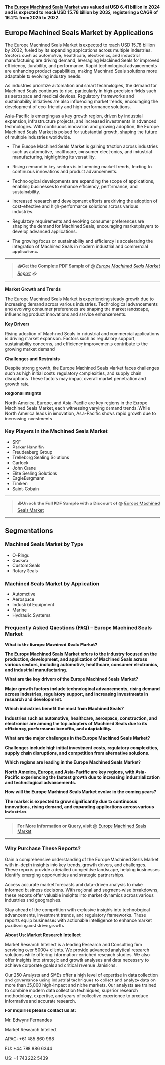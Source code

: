 <p><strong>The <a href="https://www.marketresearchintellect.com/download-sample/?rid=967074&amp;utm_source=Pulse-April-Europe&amp;utm_medium=852">Europe Machined Seals Market</a> was valued at USD 6.41 billion in 2024 and is expected to reach USD 15.78 billion by 2032, registering a CAGR of 16.2% from 2025 to 2032.</strong></p><h2>Europe Machined Seals Market by Applications&nbsp;</h2><p><p>The Europe Machined Seals Market is expected to reach USD 15.78 billion by 2032, fueled by its expanding applications across multiple industries. Sectors such as automotive, healthcare, electronics, and industrial manufacturing are driving demand, leveraging Machined Seals for improved efficiency, durability, and performance. Rapid technological advancements are enhancing product capabilities, making Machined Seals solutions more adaptable to evolving industry needs.</p><p>As industries prioritize automation and smart technologies, the demand for Machined Seals continues to rise, particularly in high-precision fields such as aerospace and medical devices. Regulatory frameworks and sustainability initiatives are also influencing market trends, encouraging the development of eco-friendly and high-performance solutions.</p><p>Asia-Pacific is emerging as a key growth region, driven by industrial expansion, infrastructure projects, and increased investments in advanced technologies. With continuous innovation and growing adoption, the Europe Machined Seals Market is poised for substantial growth, shaping the future of multiple industries worldwide.</p></p><ul><li><p>The Europe Machined Seals Market is gaining traction across industries such as automotive, healthcare, consumer electronics, and industrial manufacturing, highlighting its versatility.</p></li><li><p>Rising demand in key sectors is influencing market trends, leading to continuous innovations and product advancements.</p></li><li><p>Technological developments are expanding the scope of applications, enabling businesses to enhance efficiency, performance, and sustainability.</p></li><li><p>Increased research and development efforts are driving the adoption of cost-effective and high-performance solutions across various industries.</p></li><li><p>Regulatory requirements and evolving consumer preferences are shaping the demand for Machined Seals, encouraging market players to develop advanced applications.</p></li><li><p>The growing focus on sustainability and efficiency is accelerating the integration of Machined Seals in modern industrial and commercial applications.</p></li></ul><hr /><blockquote><p><strong><span class="font-[700]">📥Get the Complete PDF Sample of @ </span></strong><em><span class="font-[700]"><a href="https://www.marketresearchintellect.com/download-sample/?rid=967074&amp;utm_source=Pulse-April-Europe&amp;utm_medium=852" target="_blank" data-tracking-control-name="article-ssr-frontend-pulse_little-text-block" data-tracking-will-navigate="" data-test-link="">Europe Machined Seals Market Report</a>&nbsp;📥</span></em></p></blockquote><hr /><p class="" data-start="77" data-end="360"><strong data-start="77" data-end="105">Market Growth and Trends</strong></p><p class="" data-start="77" data-end="360">The Europe Machined Seals Market is experiencing steady growth due to increasing demand across various industries. Technological advancements and evolving consumer preferences are shaping the market landscape, influencing product innovations and service enhancements.</p><p class="" data-start="362" data-end="606"><strong data-start="362" data-end="377">Key Drivers</strong></p><p class="" data-start="362" data-end="606">Rising adoption of Machined Seals in industrial and commercial applications is driving market expansion. Factors such as regulatory support, sustainability concerns, and efficiency improvements contribute to the growing market demand.</p><p class="" data-start="608" data-end="849"><strong data-start="608" data-end="637">Challenges and Restraints</strong></p><p class="" data-start="608" data-end="849">Despite strong growth, the Europe Machined Seals Market faces challenges such as high initial costs, regulatory complexities, and supply chain disruptions. These factors may impact overall market penetration and growth rate.</p><p class="" data-start="851" data-end="1095"><strong data-start="851" data-end="872">Regional Insights</strong></p><p class="" data-start="851" data-end="1095">North America, Europe, and Asia-Pacific are key regions in the Europe Machined Seals Market, each witnessing varying demand trends. While North America leads in innovation, Asia-Pacific shows rapid growth due to increasing investments.</p><p><h3>Key Players in the Machined Seals Market </h3><ul><li>SKF</li><li> Parker Hannifin</li><li> Freudenberg Group</li><li> Trelleborg Sealing Solutions</li><li> Garlock</li><li> John Crane</li><li> Elite Sealing Solutions</li><li> EagleBurgmann</li><li> Timken</li><li> Saint-Gobain</li></ul></p><hr /><blockquote><p><strong>📥Unlock the Full PDF Sample with a Discount of @</strong> <a href="https://www.marketresearchintellect.com/ask-for-discount/?rid=967074&amp;utm_source=Pulse-April-Europe&amp;utm_medium=852">Europe Machined Seals Market</a></p></blockquote><hr /><p><h2>Segmentations</h2><h3>Machined Seals Market by Type</h3><ul><li>O-Rings</li><li> Gaskets</li><li> Custom Seals</li><li> Rotary Seals</li></ul><h3>Machined Seals Market by Application</h3><ul><li>Automotive</li><li> Aerospace</li><li> Industrial Equipment</li><li> Marine</li><li> Hydraulic Systems</li></ul></p><h3><strong>Frequently Asked Questions (FAQ) &ndash; Europe Machined Seals Market</strong></h3><p><strong>What is the Europe Machined Seals Market?</strong></p><p><strong>The Europe Machined Seals Market refers to the industry focused on the production, development, and application of Machined Seals across various sectors, including automotive, healthcare, consumer electronics, and industrial manufacturing.</strong></p><p><strong>What are the key drivers of the Europe Machined Seals Market?</strong></p><p><strong>Major growth factors include technological advancements, rising demand across industries, regulatory support, and increasing investments in research and development.</strong></p><p><strong>Which industries benefit the most from Machined Seals?</strong></p><p><strong>Industries such as automotive, healthcare, aerospace, construction, and electronics are among the top adopters of Machined Seals due to its efficiency, performance benefits, and adaptability.</strong></p><p><strong>What are the major challenges in the Europe Machined Seals Market?</strong></p><p><strong>Challenges include high initial investment costs, regulatory complexities, supply chain disruptions, and competition from alternative solutions.</strong></p><p><strong>Which regions are leading in the Europe Machined Seals Market?</strong></p><p><strong>North America, Europe, and Asia-Pacific are key regions, with Asia-Pacific experiencing the fastest growth due to increasing industrialization and technological advancements.</strong></p><p><strong>How will the Europe Machined Seals Market evolve in the coming years?</strong></p><p><strong>The market is expected to grow significantly due to continuous innovations, rising demand, and expanding applications across various industries.</strong></p><hr /><blockquote><p><span class="font-[700]"><strong>For More Information or Query, visit&nbsp;@</strong>&nbsp;</span><span class="font-[700]"><a href="https://www.marketresearchintellect.com/product/global-machined-seals-sales-market/?utm_source=Linkedin&utm_medium=852" target="_blank" data-tracking-control-name="article-ssr-frontend-pulse_little-text-block" data-tracking-will-navigate="" data-test-link="">Europe Machined Seals Market</a></span></p></blockquote><hr /><h3><strong data-start="0" data-end="31">Why Purchase These Reports?</strong></h3><p class="" data-start="35" data-end="297">Gain a comprehensive understanding of the Europe Machined Seals Market with in-depth insights into key trends, growth drivers, and challenges. These reports provide a detailed competitive landscape, helping businesses identify emerging opportunities and strategic partnerships.</p><p class="" data-start="299" data-end="540">Access accurate market forecasts and data-driven analysis to make informed business decisions. With regional and segment-wise breakdowns, these reports offer valuable insights into market dynamics across various industries and geographies.</p><p class="" data-start="542" data-end="784">Stay ahead of the competition with exclusive insights into technological advancements, investment trends, and regulatory frameworks. These reports equip businesses with actionable intelligence to enhance market positioning and drive growth.</p><p><strong><span class="font-[700]">About Us: Market Research Intellect</span></strong></p><p><span class="">Market Research Intellect is a leading Research and Consulting firm servicing over 5000+ clients. We provide advanced analytical research solutions while offering information-enriched research studies.&nbsp;</span>We also offer insights into strategic and growth analyses and data necessary to achieve corporate goals and critical revenue Janisions.</p><p><span class="">Our 250 Analysts and SMEs offer a high level of expertise in data collection and governance using industrial techniques to collect and analyze data on more than 25,000 high-impact and niche markets. Our analysts are trained to combine modern data collection techniques, superior research methodology, expertise, and years of collective experience to produce informative and accurate research.</span></p><p><strong>For inquiries please contact us at:</strong></p><p>Mr. Edwyne Fernandes</p><p>Market Research Intellect</p><p>APAC: +61 485 860 968</p><p>EU: +44 788 886 6344</p><p>US: +1 743 222 5439</p>